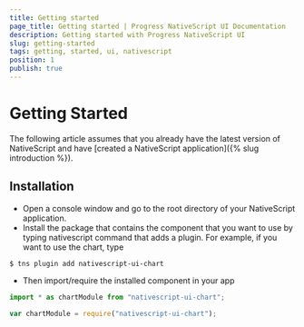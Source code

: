 ```yaml
---
title: Getting started
page_title: Getting started | Progress NativeScript UI Documentation
description: Getting started with Progress NativeScript UI
slug: getting-started
tags: getting, started, ui, nativescript
position: 1
publish: true
---
```


# Getting Started
The following article assumes that you already have the latest version of NativeScript and have [created a NativeScript application]({% slug introduction %}).

## Installation

- Open a console window and go to the root directory of your NativeScript application.
- Install the package that contains the component that you want to use by typing nativescript command that adds a plugin. For example, if you want to use the chart, type  
````
$ tns plugin add nativescript-ui-chart
````
- Then import/require the installed component in your app

```TypeScript
import * as chartModule from "nativescript-ui-chart";
```
```JavaScript
var chartModule = require("nativescript-ui-chart");